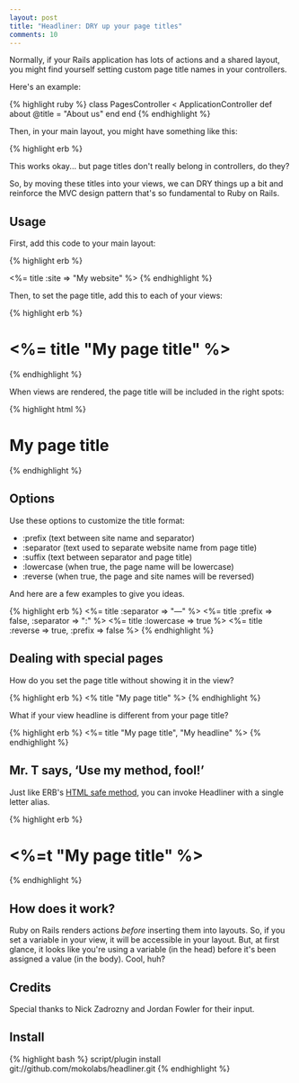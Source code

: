 ```yaml
--- 
layout: post
title: "Headliner: DRY up your page titles"
comments: 10
---
```

Normally, if your Rails application has lots of actions and a shared layout, you might find yourself setting custom page title names in your controllers.

Here's an example:

{% highlight ruby %}
class PagesController < ApplicationController
  def about
    @title = "About us"
  end
end
{% endhighlight %}

Then, in your main layout, you might have something like this:

{% highlight erb %}
<head>
<title>My website<% if @title %>: <%= @title %><% end %></title>
</head
{% endhighlight %}

This works okay... but page titles don't really belong in controllers, do they?

So, by moving these titles into your views, we can DRY things up a bit and reinforce the MVC design pattern that's so fundamental to Ruby on Rails.

<h2>Usage</h2>

First, add this code to your main layout:

{% highlight erb %}
<head>
<%= title :site => "My website" %>
</head>
{% endhighlight %}

Then, to set the page title, add this to each of your views:

{% highlight erb %}
<h1><%= title "My page title" %></h1>
{% endhighlight %}

When views are rendered, the page title will be included in the right spots:

{% highlight html %}
<head>
<title>My website | My page title</title>
</head>
<body>
<h1>My page title</h1>
</body>
{% endhighlight %}

<h2>Options</h2>

Use these options to customize the title format:

+ :prefix (text between site name and separator)
+ :separator (text used to separate website name from page title)
+ :suffix (text between separator and page title)
+ :lowercase (when true, the page name will be lowercase)
+ :reverse (when true, the page and site names will be reversed)

And here are a few examples to give you ideas.

{% highlight erb %}
<%= title :separator => "&mdash;" %>
<%= title :prefix => false, :separator => ":" %>
<%= title :lowercase => true %>
<%= title :reverse => true, :prefix => false %>
{% endhighlight %}

<h2>Dealing with special pages</h2>

How do you set the page title without showing it in the view?

{% highlight erb %}
<% title "My page title" %>
{% endhighlight %}

What if your view headline is different from your page title?

{% highlight erb %}
<%= title "My page title", "My headline" %>
{% endhighlight %}

<h2>Mr. T says, &#8216;Use my method, fool!&#8217;</h2>

Just like ERB's [HTML safe method](http://www.ruby-doc.org/stdlib/libdoc/erb/rdoc/), you can invoke Headliner with a single letter alias.

{% highlight erb %}
<h1><%=t "My page title" %></h1>
{% endhighlight %}

<h2>How does it work?</h2>

Ruby on Rails renders actions *before* inserting them into layouts. So, if you set a variable in your view, it will be accessible in your layout. But, at first glance, it looks like you're using a variable (in the head) before it's been assigned a value (in the body). Cool, huh?

<h2>Credits</h2>

Special thanks to Nick Zadrozny and Jordan Fowler for their input.

<h2>Install</h2>

{% highlight bash %}
script/plugin install git://github.com/mokolabs/headliner.git
{% endhighlight %}
